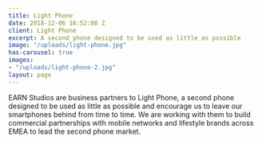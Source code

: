 ```yaml
---
title: Light Phone
date: 2018-12-06 16:52:00 Z
client: Light Phone
excerpt: A second phone designed to be used as little as possible
image: "/uploads/light-phone.jpg"
has-carousel: true
images:
- "/uploads/light-phone-2.jpg"
layout: page
---
```


EARN Studios are business partners to Light Phone, a second phone designed to be used as little as possible and encourage us to leave our smartphones behind from time to time. We are working with them to build commercial partnerships with mobile networks and lifestyle brands across EMEA to lead the second phone market.